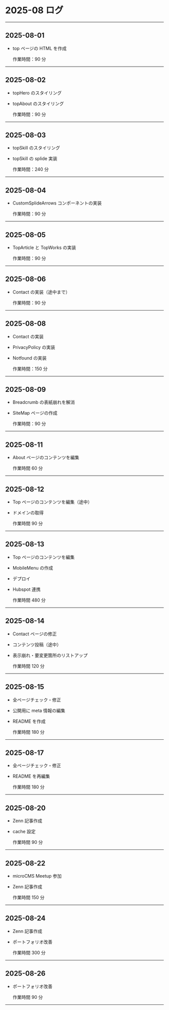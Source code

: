 # 2025-08 ログ

---

## 2025-08-01

- top ページの HTML を作成

  作業時間：90 分

---

## 2025-08-02

- topHero のスタイリング
- topAbout のスタイリング

  作業時間：90 分

---

## 2025-08-03

- topSkill のスタイリング
- topSkill の splide 実装

  作業時間：240 分

---

## 2025-08-04

- CustomSplideArrows コンポーネントの実装

  作業時間：90 分

---

## 2025-08-05

- TopArticle と TopWorks の実装

  作業時間：90 分

---

## 2025-08-06

- Contact の実装（途中まで）

  作業時間：90 分

---

## 2025-08-08

- Contact の実装
- PrivacyPolicy の実装
- Notfound の実装

  作業時間：150 分

---

## 2025-08-09

- Breadcrumb の表紙崩れを解消
- SiteMap ページの作成

  作業時間：90 分

---

## 2025-08-11

- About ページのコンテンツを編集

  作業時間 60 分

---

## 2025-08-12

- Top ページのコンテンツを編集（途中）
- ドメインの取得

  作業時間 90 分

---

## 2025-08-13

- Top ページのコンテンツを編集
- MobileMenu の作成
- デプロイ
- Hubspot 連携

  作業時間 480 分

---

## 2025-08-14

- Contact ページの修正
- コンテンツ投稿（途中）
- 表示崩れ・要変更箇所のリストアップ

  作業時間 120 分

---

## 2025-08-15

- 全ページチェック・修正
- 公開用に meta 情報の編集
- README を作成

  作業時間 180 分

---

## 2025-08-17

- 全ページチェック・修正
- README を再編集

  作業時間 180 分

---

## 2025-08-20

- Zenn 記事作成
- cache 設定

  作業時間 90 分

---

## 2025-08-22

- microCMS Meetup 参加
- Zenn 記事作成

  作業時間 150 分

---

## 2025-08-24

- Zenn 記事作成
- ポートフォリオ改善

  作業時間 300 分

---

## 2025-08-26

- ポートフォリオ改善

  作業時間 90 分

---

